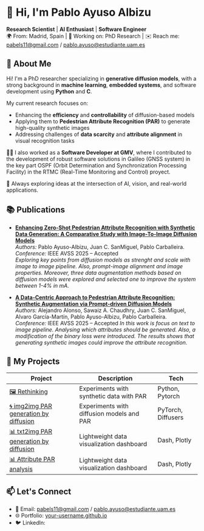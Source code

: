 # 👋 Hi, I'm Pablo Ayuso Albizu

**Research Scientist** | **AI Enthusiast** | **Software Engineer**  
🌍 From: Madrid, Spain | 💼 Working on: PhD Research | ✉️ Reach me: pabels11@gmail.com / pablo.ayuso@estudiante.uam.es



## 🧠 About Me

Hi! I'm a PhD researcher specializing in **generative diffusion models**, with a strong background in **machine learning**, **embedded systems**, and software development using **Python** and **C**.

My current research focuses on:
- Enhancing the **efficiency** and **controllability** of diffusion-based models
- Applying them to **Pedestrian Attribute Recognition (PAR)** to generate high-quality synthetic images
- Addressing challenges of **data scarcity** and **attribute alignment** in visual recognition tasks

🧑‍💼 I also worked as a **Software Developer at GMV**, where I contributed to the development of robust software solutions in Galileo (GNSS system) in the key part
OSPF (Orbit Determination and Synchronization Processing Facility) in the RTMC (Real-Time Monitoring and Control) proyect.

🔧 Always exploring ideas at the intersection of AI, vision, and real-world applications.

## 📚 Publications

- **[Enhancing Zero-Shot Pedestrian Attribute Recognition with Synthetic Data
Generation: A Comparative Study with Image-To-Image Diffusion Models]()**  
  *Authors:* Pablo Ayuso-Albizu, Juan C. SanMiguel, Pablo Carballeira.                                                             
  *Conference:* IEEE AVSS 2025 – Accepted  
  _Exploring key points from diffusion models as strenght and scale with image to image pipeline. Also, prompt-image alignment and image properties. Moreover, three data augmentation methods based on diffusion models were explored and selected one to improve the system between 1-4% in mA._

- **[A Data-Centric Approach to Pedestrian Attribute Recognition:
Synthetic Augmentation via Prompt-driven Diffusion Models]()**  
  *Authors:* Alejandro Alonso, Sawaiz A. Chaudhry, Juan C. SanMiguel, Alvaro García-Martín, Pablo Ayuso-Albizu, Pablo Carballeira.  
  *Conference:* IEEE AVSS 2025 – Accepted 
  _In this work is focus on text to image pipeline. Analysing which attributes should be generated. Also, a modification of the binary loss were introduced. The results shows that generating synthetic images could improve the attribute recognition._


## 🚀 My Projects

| Project | Description | Tech |
|--------|-------------|------|
| [🖼️ Rethinking](https://github.com/PAyuso/Rethinking_of_PAR_synthetic/) | Experiments with synthetic data with PAR | Python, Pytorch |
| [🌀 img2img PAR generation by diffusion]() | Experiments with diffusion models and PAR | PyTorch, Diffusers |
| [📊 txt2img PAR generation by diffusion]() | Lightweight data visualization dashboard | Dash, Plotly |
| [📊 Attribute PAR analysis]() | Lightweight data visualization dashboard | Dash, Plotly |


## 📫 Let's Connect

- 📧 Email: pabels11@gmail.com / pablo.ayuso@estudiante.uam.es
- 🌐 Portfolio: [your-username.github.io](https://your-username.github.io)
- 🐦 LinkedIn: 
